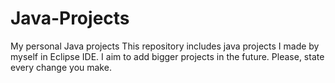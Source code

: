 # Java-Projects
My personal Java projects
This repository includes java projects I made by myself in Eclipse IDE. I aim to add bigger projects in the future. Please, state every change you make.
